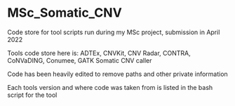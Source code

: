 # MSc_Somatic_CNV

Code store for tool scripts run during my MSc project, submission in April 2022
 
Tools code store here is: 
ADTEx, CNVKit, CNV Radar, CONTRA, CoNVaDING, Conumee, GATK Somatic CNV caller

Code has been heavily edited to remove paths and other private information

Each tools version and where code was taken from is listed in the bash script for the tool
